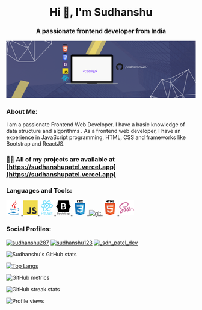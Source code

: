 <h1 align="center">Hi 👋, I'm Sudhanshu</h1>
<h3 align="center">A passionate frontend developer from India</h3>

![GitHub Banner Image](https://github.com/sudhanshu287/sudhanshu287/blob/main/Github-cover.png)


<h3 align="left">About Me:</h3>

I am a passionate Frontend Web Developer.
I have a basic knowledge of data structure and algorithms . As a frontend web developer, I have an experience in JavaScript programming, HTML, CSS and frameworks like Bootstrap and ReactJS.

### 👨‍💻 All of my projects are available at [https://sudhanshupatel.vercel.app](https://sudhanshupatel.vercel.app)

<!-- Language and tools section -->

<h3 align="left">Languages and Tools:</h3>
<p align="left"> 
  
   <a href="https://www.java.com" target="_blank" rel="noreferrer"> <img src="https://raw.githubusercontent.com/devicons/devicon/master/icons/java/java-original.svg" alt="java" width="40" height="40"/> </a>  <a href="https://developer.mozilla.org/en-US/docs/Web/JavaScript" target="_blank" rel="noreferrer"> <img src="https://raw.githubusercontent.com/devicons/devicon/master/icons/javascript/javascript-original.svg" alt="javascript" width="40" height="40"/> </a>
  <a href="https://reactjs.org/" target="_blank" rel="noreferrer"> <img src="https://raw.githubusercontent.com/devicons/devicon/master/icons/react/react-original-wordmark.svg" alt="react" width="40" height="40"/> </a> <a href="https://getbootstrap.com" target="_blank" rel="noreferrer"> <img src="https://raw.githubusercontent.com/devicons/devicon/master/icons/bootstrap/bootstrap-plain-wordmark.svg" alt="bootstrap" width="40" height="40"/> </a>  <a href="https://www.w3schools.com/css/" target="_blank" rel="noreferrer"> <img src="https://raw.githubusercontent.com/devicons/devicon/master/icons/css3/css3-original-wordmark.svg" alt="css3" width="40" height="40"/> </a> <a href="https://git-scm.com/" target="_blank" rel="noreferrer"> <img src="https://www.vectorlogo.zone/logos/git-scm/git-scm-icon.svg" alt="git" width="40" height="40"/> </a> <a href="https://www.w3.org/html/" target="_blank" rel="noreferrer"> <img src="https://raw.githubusercontent.com/devicons/devicon/master/icons/html5/html5-original-wordmark.svg" alt="html5" width="40" height="40"/> </a> <a href="https://sass-lang.com" target="_blank" rel="noreferrer"> <img src="https://raw.githubusercontent.com/devicons/devicon/master/icons/sass/sass-original.svg" alt="sass" width="40" height="40"/> </a> </p>

<!-- Socials Profiles -->

<h3 align="left">Social Profiles:</h3>
<p align="left">
<a href="https://dev.to/sudhanshu287" target="blank"><img align="center" src="https://raw.githubusercontent.com/rahuldkjain/github-profile-readme-generator/master/src/images/icons/Social/devto.svg" alt="sudhanshu287" height="30" width="40" /></a>
<a href="https://linkedin.com/in/sudhanshu123" target="blank"><img align="center" src="https://raw.githubusercontent.com/rahuldkjain/github-profile-readme-generator/master/src/images/icons/Social/linked-in-alt.svg" alt="sudhanshu123" height="30" width="40" /></a>
<a href="https://instagram.com/_sdn_patel_dev" target="blank"><img align="center" src="https://raw.githubusercontent.com/rahuldkjain/github-profile-readme-generator/master/src/images/icons/Social/instagram.svg" alt="_sdn_patel_dev" height="30" width="40" /></a>
</p>

<!--  Github Stats-->

![Sudhanshu's GitHub stats](https://github-readme-stats.vercel.app/api?username=sudhanshu287&show_icons=true&theme=radical)



[![Top Langs](https://github-readme-stats.vercel.app/api/top-langs/?username=sudhanshu287)](https://github.com/anuraghazra/github-readme-stats)

 

![GitHub metrics](https://metrics.lecoq.io/sudhanshu287)  

![GitHub streak stats](https://streak-stats.demolab.com/?user=sudhanshu287)  

![Profile views](https://gpvc.arturio.dev/sudhanshu287)  



